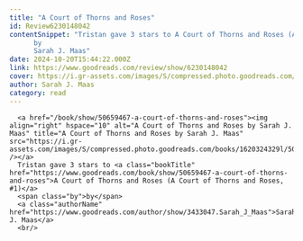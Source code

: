 ```yaml
---
title: "A Court of Thorns and Roses"
id: Review6230148042
contentSnippet: "Tristan gave 3 stars to A Court of Thorns and Roses (A Court of Thorns and Roses, #1)
      by
      Sarah J. Maas"
date: 2024-10-20T15:44:22.000Z
link: https://www.goodreads.com/review/show/6230148042
cover: https://i.gr-assets.com/images/S/compressed.photo.goodreads.com/books/1620324329l/50659467._MY75_.jpg
author: Sarah J. Maas
category: read
---
```


      
      <a href="/book/show/50659467-a-court-of-thorns-and-roses"><img align="right" hspace="10" alt="A Court of Thorns and Roses by Sarah J. Maas" title="A Court of Thorns and Roses by Sarah J. Maas" src="https://i.gr-assets.com/images/S/compressed.photo.goodreads.com/books/1620324329l/50659467._MY75_.jpg" /></a>
      Tristan gave 3 stars to <a class="bookTitle" href="https://www.goodreads.com/book/show/50659467-a-court-of-thorns-and-roses">A Court of Thorns and Roses (A Court of Thorns and Roses, #1)</a>
      <span class="by">by</span>
      <a class="authorName" href="https://www.goodreads.com/author/show/3433047.Sarah_J_Maas">Sarah J. Maas</a>
      <br/>